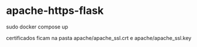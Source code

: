 # apache-https-flask

 sudo docker compose up

certificados ficam na pasta apache/apache_ssl.crt e apache/apache_ssl.key
